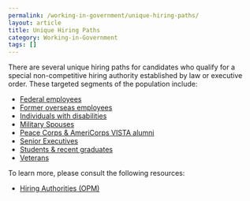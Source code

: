 ```yaml
---
permalink: /working-in-government/unique-hiring-paths/
layout: article
title: Unique Hiring Paths
category: Working-in-Government
tags: []
---
```


There are several unique hiring paths for candidates who qualify for a special non-competitive hiring authority established by law or executive order. These targeted segments of the population include:

* [Federal employees](federal-employees/)
* [Former overseas employees](former-overseas-employees/)
* [Individuals with disabilities](individuals-with-disabilities/)
* [Military Spouses](military-spouses/)
* [Peace Corps & AmeriCorps VISTA alumni](peace-corps/)
* [Senior Executives](senior-executives/)
* [Students & recent graduates](students/)
* [Veterans](veterans/)

To learn more, please consult the following resources:

* [Hiring Authorities (OPM)](http://www.opm.gov/policy-data-oversight/hiring-authorities/)

